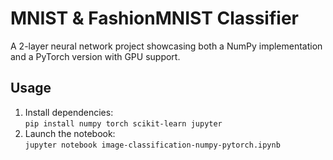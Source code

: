 # MNIST & FashionMNIST Classifier

A 2-layer neural network project showcasing both a NumPy implementation and a PyTorch version with GPU support.

## Usage
1. Install dependencies:  
   `pip install numpy torch scikit-learn jupyter`  
2. Launch the notebook:  
   `jupyter notebook image-classification-numpy-pytorch.ipynb`  